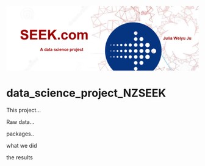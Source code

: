 ![alt text](https://github.com/juweiyu/data_science_project_NZSEEK/blob/main/images/nzseek_logo.jpg)

# data_science_project_NZSEEK

This project...

Raw data...

packages..

what we did

the results
